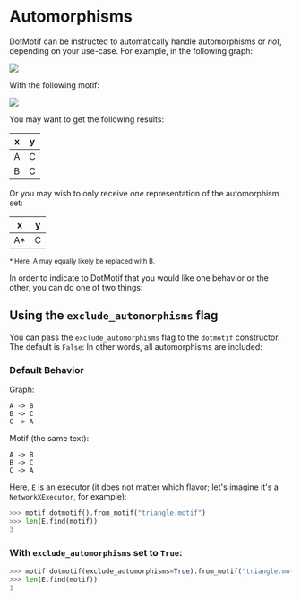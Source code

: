 # Automorphisms

DotMotif can be instructed to automatically handle automorphisms or _not_, depending on your use-case. For example, in the following graph:

<img src='https://g.gravizo.com/svg?
 digraph G {
   A -> C;
   B -> C;
 }
'/>

With the following motif:

<img src='https://g.gravizo.com/svg?
 digraph G {
   x -> y
 }
'/>

You may want to get the following results:

| x   | y   |
| --- | --- |
| A   | C   |
| B   | C   |

Or you may wish to only receive _one_ representation of the automorphism set:

| x   | y   |
| --- | --- |
| A*  | C   |

<small>\* Here, A may equally likely be replaced with B.</small>

In order to indicate to DotMotif that you would like one behavior or the other, you can do one of two things:

## Using the `exclude_automorphisms` flag

You can pass the `exclude_automorphisms` flag to the `dotmotif` constructor. The default is `False`: In other words, all automorphisms are included:


### Default Behavior

Graph:
```
A -> B
B -> C
C -> A
```

Motif (the same text):
```
A -> B
B -> C
C -> A
```

Here, `E` is an executor (it does not matter which flavor; let's imagine it's a `NetworkXExecutor`, for example):

```python
>>> motif dotmotif().from_motif("triangle.motif")
>>> len(E.find(motif))
3
```

### With `exclude_automorphisms` set to `True`:

```python
>>> motif dotmotif(exclude_automorphisms=True).from_motif("triangle.motif")
>>> len(E.find(motif))
1
```
